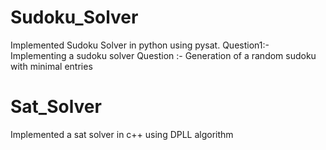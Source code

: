 # Sudoku_Solver
Implemented Sudoku Solver in python using pysat.
Question1:- Implementing a sudoku solver
Question :- Generation of a random sudoku with minimal entries

# Sat_Solver
Implemented a sat solver in c++ using DPLL algorithm
